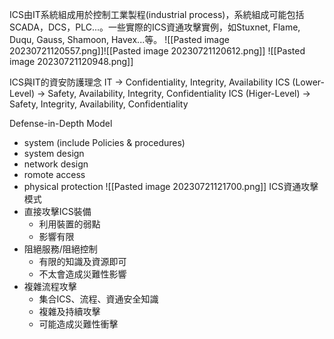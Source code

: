 ICS由IT系統組成用於控制工業製程(industrial process)，系統組成可能包括SCADA，DCS，PLC...。一些實際的ICS資通攻擊實例，如Stuxnet, Flame, Duqu, Gauss, Shamoon, Havex...等。
![[Pasted image 20230721120557.png]]![[Pasted image 20230721120612.png]]
![[Pasted image 20230721120948.png]]

ICS與IT的資安防護理念
IT -> Confidentiality, Integrity, Availability
ICS (Lower-Level) -> Safety, Availability, Integrity, Confidentiality
ICS (Higer-Level) -> Safety, Integrity, Availability, Confidentiality

Defense-in-Depth Model
* system (include Policies & procedures)
* system design
* network design
* romote access
* physical protection
![[Pasted image 20230721121700.png]]
ICS資通攻擊模式
* 直接攻擊ICS裝備
	* 利用裝置的弱點
	* 影響有限
* 阻絕服務/阻絕控制
	* 有限的知識及資源即可
	* 不太會造成災難性影響
* 複雜流程攻擊
	* 集合ICS、流程、資通安全知識
	* 複雜及持續攻擊
	* 可能造成災難性衝擊
